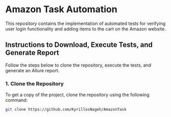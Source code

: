 # Amazon Task Automation

This repository contains the implementation of automated tests for verifying user login functionality and adding items to the cart on the Amazon website.

## Instructions to Download, Execute Tests, and Generate Report

Follow the steps below to clone the repository, execute the tests, and generate an Allure report.

### 1. Clone the Repository

To get a copy of the project, clone the repository using the following command:

```bash
git clone https://github.com/KyrillosNageh/AmazonTask
